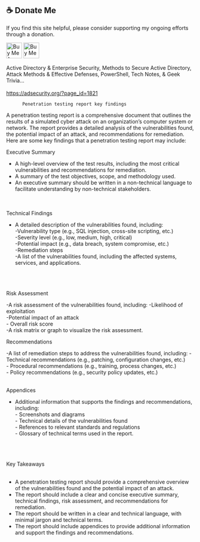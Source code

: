 
## :coffee: Donate Me

If you find this site helpful, please consider supporting my ongoing efforts through a donation.

<a href="https://www.buymeacoffee.com/b4ckd00r" target="_blank"><img src="https://cdn.buymeacoffee.com/buttons/v2/default-yellow.png" alt="Buy Me A Coffee" style="height: 42px !important;" ></a>
<a href='https://ko-fi.com/b4ckd00r' target='_blank'><img height='42' style='border:0px;height:42px;' src='https://storage.ko-fi.com/cdn/kofi1.png?v=3' border='0' alt='Buy Me a Coffee at ko-fi.com' /></a>


Active Directory & Enterprise Security, Methods to Secure Active Directory, Attack Methods & Effective Defenses, PowerShell, Tech Notes, & Geek Trivia…     <br><br>
https://adsecurity.org/?page_id=1821



          Penetration testing report key findings
A penetration testing report is a comprehensive document that outlines the results of a simulated cyber attack on an organization’s computer system or network. The report provides a detailed analysis of the vulnerabilities found, the potential impact of an attack, and recommendations for remediation. Here are some key findings that a penetration testing report may include:

Executive Summary

- A high-level overview of the test results, including the most critical vulnerabilities and recommendations for remediation. <br>
- A summary of the test objectives, scope, and methodology used.<br>
- An executive summary should be written in a non-technical language to facilitate understanding by non-technical stakeholders.<br><br><br>

Technical Findings<br>

- A detailed description of the vulnerabilities found, including:<br>
     -Vulnerability type (e.g., SQL injection, cross-site scripting, etc.)<br>
    -Severity level (e.g., low, medium, high, critical)<br>
     -Potential impact (e.g., data breach, system compromise, etc.)<br>
    -Remediation steps<br>
  -A list of the vulnerabilities found, including the affected systems, services, and applications.<br><br><br><br>


Risk Assessment<br>

-A risk assessment of the vulnerabilities found, including:
            -Likelihood of exploitation<br>
             -Potential impact of an attack<br>
              - Overall risk score<br>
-A risk matrix or graph to visualize the risk assessment.<br>


Recommendations<br>

-A list of remediation steps to address the vulnerabilities found, including:
              - Technical recommendations (e.g., patching, configuration changes, etc.)<br>
               - Procedural recommendations (e.g., training, process changes, etc.)<br>
               - Policy recommendations (e.g., security policy updates, etc.)<br><br>



Appendices<br>

- Additional information that supports the findings and recommendations, including:<br>
          - Screenshots and diagrams<br>
           - Technical details of the vulnerabilities found<br>
            - References to relevant standards and regulations<br>
            - Glossary of technical terms used in the report.<br>
<br><br><br>


Key Takeaways<br><br>

- A penetration testing report should provide a comprehensive overview of the vulnerabilities found and the potential impact of an attack.<br>
- The report should include a clear and concise executive summary, technical findings, risk assessment, and recommendations for remediation.<br>
- The report should be written in a clear and technical language, with minimal jargon and technical terms.<br>
- The report should include appendices to provide additional information and support the findings and recommendations.
